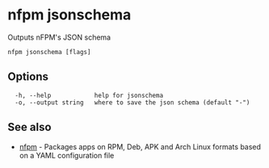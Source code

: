 # nfpm jsonschema

Outputs nFPM's JSON schema

```
nfpm jsonschema [flags]
```

## Options

```
  -h, --help            help for jsonschema
  -o, --output string   where to save the json schema (default "-")
```

## See also

* [nfpm](/cmd/nfpm/)	 - Packages apps on RPM, Deb, APK and Arch Linux formats based on a YAML configuration file

